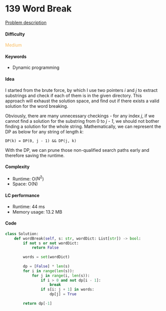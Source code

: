 139 Word Break
=======================
[Problem description](https://leetcode.com/problems/word-break/)

#### Difficulty
<span style="color:#FABC60">Medium</span>

#### Keywords
- Dynamic programming

#### Idea
I started from the brute force, by which I use two pointers *i* and *j* to extract substrings and check if each of them is in the given directory. This approach will exhaust the solution space, and find out if there exists a valid solution for the word breaking. 

Obviously, there are many unnecessary checkings - for any index *j*, if we cannot find a solution for the substring from 0 to *j - 1*, we should not bother finding a solution for the whole string. Mathematically, we can represent the DP as below for any string of length *k*:

```
DP(k) = DP(0, j - 1) && DP(j, k)
```

With the DP, we can prune those non-qualified search paths early and therefore saving the runtime. 

#### Complexity
- Runtime: O($N^2$)
- Space: O(N)

#### LC performance
- Runtime: 44 ms
- Memory usage: 13.2 MB

#### Code
```python
class Solution:
    def wordBreak(self, s: str, wordDict: List[str]) -> bool:
        if not s or not wordDict:
            return False
        
        words = set(wordDict)
        
        dp = [False] * len(s)
        for i in range(len(s)):
            for j in range(i, len(s)):
                if i > 0 and not dp[i - 1]:
                    break
                if s[i: j + 1] in words:
                    dp[j] = True
                    
        return dp[-1]
```